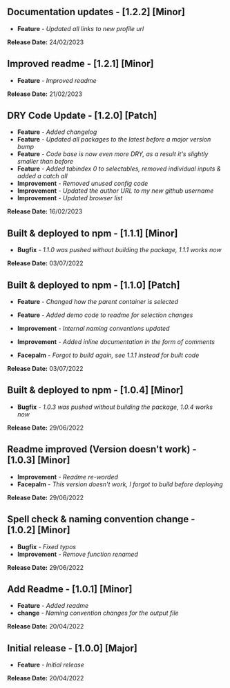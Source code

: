 ## Documentation updates - [1.2.2] [Minor]

* **Feature** - *Updated all links to new profile url*

**Release Date:** 24/02/2023

## Improved readme - [1.2.1] [Minor]

* **Feature** - *Improved readme*

**Release Date:** 21/02/2023

## DRY Code Update - [1.2.0] [Patch]

* **Feature** - *Added changelog*
* **Feature** - *Updated all packages to the latest before a major version bump*
* **Feature** - *Code base is now even more DRY, as a result it's slightly smaller than before*
* **Feature** - *Added tabindex 0 to selectables, removed individual inputs & added a catch all*
* **Improvement** - *Removed unused config code*
* **Improvement** - *Updated the author URL to my new github username*
* **Improvement** - *Updated browser list*

**Release Date:** 16/02/2023


## Built & deployed to npm - [1.1.1] [Minor]

* **Bugfix** - *1.1.0 was pushed without building the package, 1.1.1 works now*

**Release Date:** 03/07/2022


## Built & deployed to npm - [1.1.0] [Patch]

* **Feature** - *Changed how the parent container is selected*
* **Feature** - *Added demo code to readme for selection changes*
* **Improvement** - *Internal naming conventions updated*
* **Improvement** - *Added inline documentation in the form of comments*

* **Facepalm** - *Forgot to build again, see 1.1.1 instead for built code*

**Release Date:** 03/07/2022


## Built & deployed to npm - [1.0.4] [Minor]

* **Bugfix** - *1.0.3 was pushed without building the package, 1.0.4 works now*

**Release Date:** 29/06/2022


## Readme improved (Version doesn't work) - [1.0.3] [Minor]

* **Improvement** - *Readme re-worded*
* **Facepalm** - *This version doesn't work, I forgot to build before deploying*

**Release Date:** 29/06/2022


## Spell check & naming convention change - [1.0.2] [Minor]

* **Bugfix** - *Fixed typos*
* **Improvement** - *Remove function renamed*

**Release Date:** 29/06/2022


## Add Readme - [1.0.1] [Minor]

* **Feature** - *Added readme*
* **change** - *Naming convention changes for the output file*

**Release Date:** 20/04/2022


## Initial release - [1.0.0] [Major]

* **Feature** - *Initial release*

**Release Date:** 20/04/2022
